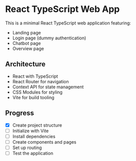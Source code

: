 # React TypeScript Web App

This is a minimal React TypeScript web application featuring:
- Landing page
- Login page (dummy authentication)
- Chatbot page
- Overview page

## Architecture
- React with TypeScript
- React Router for navigation
- Context API for state management
- CSS Modules for styling
- Vite for build tooling

## Progress
- [x] Create project structure
- [ ] Initialize with Vite
- [ ] Install dependencies
- [ ] Create components and pages
- [ ] Set up routing
- [ ] Test the application
